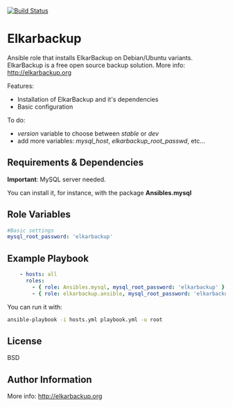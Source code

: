 [![Build Status](https://travis-ci.org/xezpeleta/elkarbackup-ansible.svg?branch=master)](https://travis-ci.org/xezpeleta/elkarbackup-ansible)

Elkarbackup
========

Ansible role that installs ElkarBackup on Debian/Ubuntu variants. ElkarBackup is a free open source backup solution. More info: http://elkarbackup.org

Features:
- Installation of ElkarBackup and it's dependencies
- Basic configuration

To do:
- _version_ variable to choose between _stable_ or _dev_
- add more variables: _mysql_host_, _elkarbackup_root_passwd_, etc...

Requirements & Dependencies
------------

__Important__: MySQL server needed.

You can install it, for instance, with the package __Ansibles.mysql__


Role Variables
--------------

```yaml
#Basic settings
mysql_root_password: 'elkarbackup'
```

Example Playbook
-------------------------

```yaml
    - hosts: all
      roles:
        - { role: Ansibles.mysql, mysql_root_password: 'elkarbackup' }
        - { role: elkarbackup.ansible, mysql_root_password: 'elkarbackup' }
```

You can run it with:

```sh
ansible-playbook -i hosts.yml playbook.yml -u root
```

License
-------

BSD

Author Information
------------------

More info: http://elkarbackup.org
